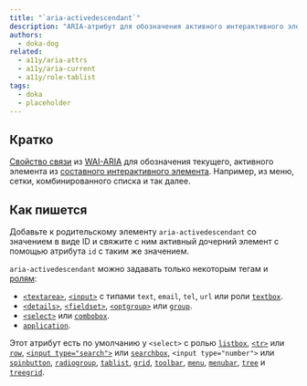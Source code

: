 ```yaml
---
title: "`aria-activedescendant`"
description: "ARIA-атрибут для обозначения активного интерактивного элемента из группы других."
authors:
  - doka-dog
related:
  - a11y/aria-attrs
  - a11y/aria-current
  - a11y/role-tablist
tags:
  - doka
  - placeholder
---
```


## Кратко

[Свойство связи](/a11y/aria-attrs/#atributy-svyazi) из [WAI-ARIA](/a11y/aria-intro/#specifikaciya) для обозначения текущего, активного элемента из [составного интерактивного элемента](/a11y/aria-roles/#roli-vidzhetov). Например, из меню, сетки, комбинированного списка и так далее.

## Как пишется

Добавьте к родительскому элементу `aria-activedescendant` со значением в виде ID и свяжите с ним активный дочерний элемент с помощью атрибута `id` с таким же значением.

`aria-activedescendant` можно задавать только некоторым тегам и [ролям](/a11y/aria-roles/):

- [`<textarea>`](/html/textarea/), [`<input>`](/html/input/) с типами `text`, `email`, `tel`, `url` или роли [`textbox`](/a11y/role-textbox/).
- [`<details>`](/html/details/), [`<fieldset>`](/html/fieldset/), [`<optgroup>`](/html/optgroup/) или [`group`](/a11y/role-group/).
- [`<select>`](/html/select/) или [`combobox`](/a11y/role-combobox/).
- [`application`](/a11y/role-application/).

Этот атрибут есть по умолчанию у `<select>` с ролью [`listbox`](/a11y/role-listbox/), [`<tr>`](/html/tables/#tr) или [`row`](/a11y/role-row/), [`<input type="search">`](/html/input/#type) или [`searchbox`](/a11y/role-searchbox/), `<input type="number">` или [`spinbutton`](/a11y/role-spinbutton/), [`radiogroup`](/a11y/role-radiogroup/), [`tablist`](/a11y/role-tablist/), [`grid`](/a11y/role-grid/), [`toolbar`](/a11y/role-toolbar/), [`menu`](/a11y/role-menu/), [`menubar`](/a11y/role-menubar/), [`tree`](/a11y/role-tree/) и [`treegrid`](/a11y/role-treegrid/).
